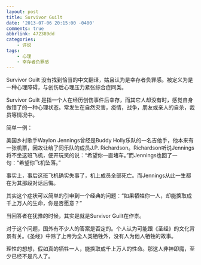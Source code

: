 ```yaml
---
layout: post
title: Survivor Guilt
date: '2013-07-06 20:15:00 -0400'
comments: true
abbrlink: 472389dd
categories:
	- 评说
tags:
	- 心理
	- 幸存者负罪感
---
```

Survivor Guilt 没有找到恰当的中文翻译，姑且认为是幸存者负罪感。被定义为是一种心理障碍，与创伤后心理压力紧张综合症同类。

Survivor Guilt 是指一个人在经历创伤事件后幸存，而其它人却没有时，感觉自身做错了的一种心理状态。常发生在自然灾害，疫情，战争，朋友或亲人的自杀，裁员等情况中。

简单一例：

美国乡村歌手Waylon Jennings曾经是Buddy Holly乐队的一名吉他手，他本来有一张机票，因故让给了同乐队的成员J.P. Richardson。Richardson听说Jennings将不坐这班飞机，便开玩笑的说：“希望你一直堵车。”而Jennings也回了一句：“希望你飞机坠落。”

事实上，事后这班飞机确实失事了，机上成员全部死亡。而Jennings从此一生都在为其那段对话后悔。


其实这个症状可以简单的引申到一个经典的问题：“如果牺牲你一人，却能换取成千上万人的生命，你是否愿意？”

当回答者在犹豫的时候，其实是就是Survivor Guilt在作祟。

对于这个问题，国外有不少人的答案是否定的。个人认为可能跟《圣经》的文化背景有关。《圣经》中除了上帝为全人类牺牲外，没有人为他人牺牲的故事。

理性的想想，假如真的牺牲一人，能换取成千上万人的性命。那这人非神即魔，至少已经不是凡人了。
